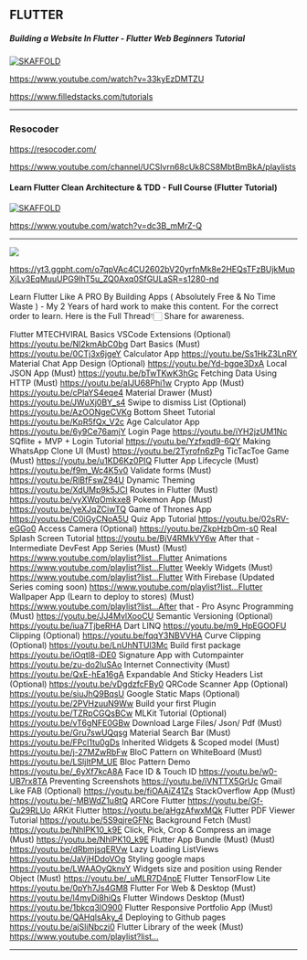 ## FLUTTER

##### Building a Website In Flutter - Flutter Web Beginners Tutorial


[![SKAFFOLD](https://img.youtube.com/vi/33kyEzDMTZU/0.jpg)](https://www.youtube.com/watch?v=-33kyEzDMTZU)

https://www.youtube.com/watch?v=33kyEzDMTZU

https://www.filledstacks.com/tutorials

----
### Resocoder

https://resocoder.com/

https://www.youtube.com/channel/UCSIvrn68cUk8CS8MbtBmBkA/playlists

#### Learn Flutter Clean Architecture & TDD - Full Course (Flutter Tutorial)

[![SKAFFOLD](https://img.youtube.com/vi/dc3B_mMrZ-Q/0.jpg)](https://www.youtube.com/watch?v=-dc3B_mMrZ-Q)

https://www.youtube.com/watch?v=dc3B_mMrZ-Q


----
![](https://yt3.ggpht.com/o7qpVAc4CU2602bV20yrfnMk8e2HEQsTFzBUjkMupXjLv3EqMuuUPG9IhT5u_ZQ0Axq0SfGULaSR=s1280-nd)

https://yt3.ggpht.com/o7qpVAc4CU2602bV20yrfnMk8e2HEQsTFzBUjkMupXjLv3EqMuuUPG9IhT5u_ZQ0Axq0SfGULaSR=s1280-nd

Learn Flutter Like A PRO By Building Apps ( Absolutely Free & No Time Waste ) - My 2 Years of hard work to make this content.  For the correct order to learn.  Here is the Full Thread👇🏻  Share for awareness.


Flutter MTECHVIRAL
Basics
VSCode Extensions (Optional)
https://youtu.be/Nl2kmAbC0bg
Dart Basics (Must)
https://youtu.be/0CTj3x6jgeY
Calculator App
https://youtu.be/Ss1HkZ3LnRY
Material Chat App Design (Optional)
https://youtu.be/Yd-bgqe3DxA
Local JSON App (Must)
https://youtu.be/bTwTKwK3hGc
Fetching Data Using HTTP (Must)
https://youtu.be/aIJU68Phi1w
Crypto App (Must)
https://youtu.be/cPlaYS4eqe4
Material Drawer (Must)
https://youtu.be/JWuXj0BY_s4
Swipe to dismiss List (Optional)
https://youtu.be/AzOONgeCVKg
Bottom Sheet Tutorial
https://youtu.be/KpR5fQx_V2c
Age Calculator App
https://youtu.be/6y9Ce76amjY
Login Page
https://youtu.be/iYH2jzUM1Nc
SQflite + MVP + Login Tutorial
https://youtu.be/Yzfxqd9-6QY
Making WhatsApp Clone UI (Must)
https://youtu.be/2Tyrofn6zPg
TicTacToe Game (Must)
https://youtu.be/u1KD6Kz0PIQ
Flutter App Lifecycle (Must)
https://youtu.be/f9m_Wc4K5v0
Validate forms (Must)
https://youtu.be/RlBfFswZ94U
Dynamic Theming
https://youtu.be/XdUMp9k5JCI
Routes in Flutter (Must)
https://youtu.be/vyXWqOmkxe8
Pokemon App (Must)
https://youtu.be/yeXJqZCiwTQ
Game of Thrones App
https://youtu.be/C0iGyCNoA5U
Quiz App Tutorial
https://youtu.be/02sRV-eGGo0
Access Camera (Optional)
https://youtu.be/ZkpHzbOm-s0
Real Splash Screen Tutorial
https://youtu.be/BjV4RMkVY6w
After that - Intermediate
DevFest App Series (Must) (Must)
https://www.youtube.com/playlist?list...Flutter Animations
https://www.youtube.com/playlist?list...Flutter Weekly Widgets (Must)
https://www.youtube.com/playlist?list...Flutter With Firebase (Updated Series coming soon)
https://www.youtube.com/playlist?list...Flutter Wallpaper App (Learn to deploy to stores) (Must)
https://www.youtube.com/playlist?list...After that - Pro
Async Programming (Must)
https://youtu.be/JJ4MvlXooCU
Semantic Versioning (Optional)
https://youtu.be/iua7TjbeRHA
Dart LINQ
https://youtu.be/m9_HpEGOOFU
Clipping (Optional)
https://youtu.be/fqqY3NBVVHA
Curve Clipping (Optional)
https://youtu.be/LnUhNTUl3Mc
Build first package
https://youtu.be/iOqtl8-iDE0
Signature App with Cutompainter
https://youtu.be/zu-do2luSAo
Internet Connectivity (Must)
https://youtu.be/QxE-hEa16gA
Expandable And Sticky Headers List (Optional)
https://youtu.be/vDgdzfcFBy0
QRCode Scanner App (Optional)
https://youtu.be/siuJhQ9BqsU
Google Static Maps (Optional)
https://youtu.be/2PVHzuuN9Ww
Build your first Plugin
https://youtu.be/TZRpCGQsBCw
MLKit Tutorial (Optional)
https://youtu.be/vT6gNFE0GBw
Download Large Files/ Json/ Pdf (Must)
https://youtu.be/Gru7swUQqsg
Material Search Bar (Must)
https://youtu.be/FPcl1tu0gDs
Inherited Widgets & Scoped model (Must)
https://youtu.be/j-27MZwRbFw
BloC Pattern on WhiteBoard (Must)
https://youtu.be/LSljItPM_UE
Bloc Pattern Demo
https://youtu.be/_6yXf7kcA8A
Face ID & Touch ID
https://youtu.be/w0-UB7rx8TA
Preventing Screenshots
https://youtu.be/iVNTTX5GrUc
Gmail Like FAB (Optional)
https://youtu.be/fiOAAiZ41Zs
StackOverflow App (Must)
https://youtu.be/-MBWdZ1u8tQ
ARCore Flutter
https://youtu.be/Gf-Qu29RLUo
ARKit Flutter
https://youtu.be/aHgzAfwxMQk
Flutter PDF Viewer Tutorial
https://youtu.be/5S9qjreGFNc
Background Fetch (Must)
https://youtu.be/NhlPK10_k9E
Click, Pick, Crop & Compress an image (Must)
https://youtu.be/NhlPK10_k9E
Flutter App Bundle (Must) (Must)
https://youtu.be/dRbmjsqERVw
Lazy Loading ListViews
https://youtu.be/JaVjHDdoVOg
Styling google maps
https://youtu.be/LWAAOyQknvY
Widgets size and position using Render Object (Must)
https://youtu.be/_uMLR7D4npE
Flutter TensorFlow Lite
https://youtu.be/0pYh7Js4GM8
Flutter For Web & Desktop (Must)
https://youtu.be/l4myDi8hiQs
Flutter Windows Desktop (Must)
https://youtu.be/1bkcq3lO900
Flutter Responsive Portfolio App (Must)
https://youtu.be/QAHqlsAky_4
Deploying to Github pages
https://youtu.be/ajSliNbczi0
Flutter Library of the week (Must)
https://www.youtube.com/playlist?list...﻿

-----